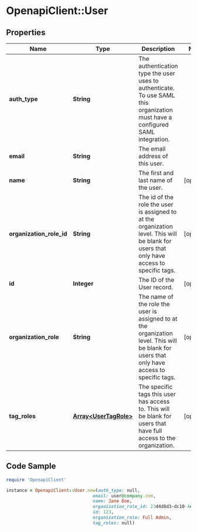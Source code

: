# OpenapiClient::User

## Properties
Name | Type | Description | Notes
------------ | ------------- | ------------- | -------------
**auth_type** | **String** | The authentication type the user uses to authenticate. To use SAML this organization must have a configured SAML integration. | 
**email** | **String** | The email address of this user. | 
**name** | **String** | The first and last name of the user. | [optional] 
**organization_role_id** | **String** | The id of the role the user is assigned to at the organization level. This will be blank for users that only have access to specific tags. | [optional] 
**id** | **Integer** | The ID of the User record. | [optional] 
**organization_role** | **String** | The name of the role the user is assigned to at the organization level. This will be blank for users that only have access to specific tags. | [optional] 
**tag_roles** | [**Array&lt;UserTagRole&gt;**](UserTagRole.md) | The specific tags this user has access to. This will be blank for users that have full access to the organization. | [optional] 

## Code Sample

```ruby
require 'OpenapiClient'

instance = OpenapiClient::User.new(auth_type: null,
                                 email: user@company.com,
                                 name: Jane Doe,
                                 organization_role_id: 23d4d8d3-dc10-4e7a-a183-69968751f23e,
                                 id: 123,
                                 organization_role: Full Admin,
                                 tag_roles: null)
```


